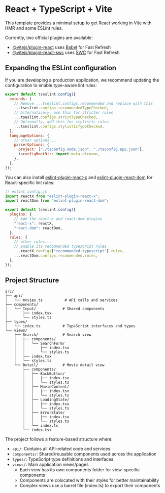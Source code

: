 # React + TypeScript + Vite

This template provides a minimal setup to get React working in Vite with HMR and some ESLint rules.

Currently, two official plugins are available:

- [@vitejs/plugin-react](https://github.com/vitejs/vite-plugin-react/blob/main/packages/plugin-react) uses [Babel](https://babeljs.io/) for Fast Refresh
- [@vitejs/plugin-react-swc](https://github.com/vitejs/vite-plugin-react/blob/main/packages/plugin-react-swc) uses [SWC](https://swc.rs/) for Fast Refresh

## Expanding the ESLint configuration

If you are developing a production application, we recommend updating the configuration to enable type-aware lint rules:

```js
export default tseslint.config({
  extends: [
    // Remove ...tseslint.configs.recommended and replace with this
    ...tseslint.configs.recommendedTypeChecked,
    // Alternatively, use this for stricter rules
    ...tseslint.configs.strictTypeChecked,
    // Optionally, add this for stylistic rules
    ...tseslint.configs.stylisticTypeChecked,
  ],
  languageOptions: {
    // other options...
    parserOptions: {
      project: ["./tsconfig.node.json", "./tsconfig.app.json"],
      tsconfigRootDir: import.meta.dirname,
    },
  },
});
```

You can also install [eslint-plugin-react-x](https://github.com/Rel1cx/eslint-react/tree/main/packages/plugins/eslint-plugin-react-x) and [eslint-plugin-react-dom](https://github.com/Rel1cx/eslint-react/tree/main/packages/plugins/eslint-plugin-react-dom) for React-specific lint rules:

```js
// eslint.config.js
import reactX from "eslint-plugin-react-x";
import reactDom from "eslint-plugin-react-dom";

export default tseslint.config({
  plugins: {
    // Add the react-x and react-dom plugins
    "react-x": reactX,
    "react-dom": reactDom,
  },
  rules: {
    // other rules...
    // Enable its recommended typescript rules
    ...reactX.configs["recommended-typescript"].rules,
    ...reactDom.configs.recommended.rules,
  },
});
```

## Project Structure

```
src/
├── api/
│   └── movies.ts          # API calls and services
├── components/
│   └── Input/            # Shared components
│       ├── index.tsx
│       └── styles.ts
├── types/
│   └── index.ts          # TypeScript interfaces and types
└── views/
    ├── Search/           # Search view
    │   ├── components/
    │   │   └── SearchForm/
    │   │       ├── index.tsx
    │   │       └── styles.ts
    │   ├── index.tsx
    │   └── styles.ts
    └── Detail/           # Movie detail view
        ├── components/
        │   ├── BackButton/
        │   │   ├── index.tsx
        │   │   └── styles.ts
        │   ├── MovieContent/
        │   │   ├── index.tsx
        │   │   └── styles.ts
        │   ├── LoadingState/
        │   │   ├── index.tsx
        │   │   └── styles.ts
        │   ├── ErrorState/
        │   │   ├── index.tsx
        │   │   └── styles.ts
        │   └── index.ts
        └── index.tsx
```

The project follows a feature-based structure where:

- `api/`: Contains all API-related code and services
- `components/`: Shared/reusable components used across the application
- `types/`: TypeScript type definitions and interfaces
- `views/`: Main application views/pages
  - Each view has its own components folder for view-specific components
  - Components are colocated with their styles for better maintainability
  - Complex views use a barrel file (index.ts) to export their components
